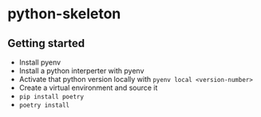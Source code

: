 # python-skeleton

## Getting started
- Install pyenv
- Install a python interperter with pyenv
- Activate that python version locally with `pyenv local <version-number>`
- Create a virtual environment and source it
- `pip install poetry`
- `poetry install`
